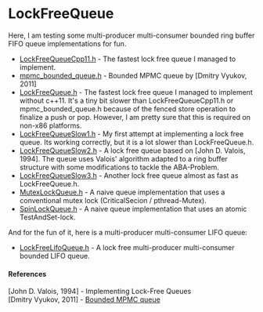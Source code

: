 LockFreeQueue
=============

Here, I am testing some multi-producer multi-consumer bounded ring buffer FIFO queue implementations for fun.

* [LockFreeQueueCpp11.h](LockFreeQueueCpp11.h) - The fastest lock free queue I managed to implement.
* [mpmc_bounded_queue.h](mpmc_bounded_queue.h) - Bounded MPMC queue by [Dmitry Vyukov, 2011]
* [LockFreeQueue.h](LockFreeQueue.h) - The fastest lock free queue I managed to implement without c++11. It's a tiny bit slower than LockFreeQueueCpp11.h or mpmc_bounded_queue.h because of the fenced store operation to finalize a push or pop. However, I am pretty sure that this is required on non-x86 platforms.
* [LockFreeQueueSlow1.h](LockFreeQueueSlow1.h) - My first attempt at implementing a lock free queue. Its working correctly, but it is a lot slower than LockFreeQueue.h.
* [LockFreeQueueSlow2.h](LockFreeQueueSlow2.h) - A lock free queue based on [John D. Valois, 1994]. The queue uses Valois' algorithm adapted to a ring buffer structure with some modifications to tackle the ABA-Problem.
* [LockFreeQueueSlow3.h](LockFreeQueueSlow3.h) - Another lock free queue almost as fast as LockFreeQueue.h.
* [MutexLockQueue.h](MutexLockQueue.h) - A naive queue implementation that uses a conventional mutex lock (CriticalSecion / pthread-Mutex).
* [SpinLockQueue.h](SpinLockQueue.h) - A naive queue implementation that uses an atomic TestAndSet-lock.

And for the fun of it, here is a multi-producer multi-consumer LIFO queue:

* [LockFreeLifoQueue.h](LockFreeLifoQueue.h) - A lock free multi-producer multi-consumer bounded LIFO queue.

#### References

[John D. Valois, 1994] - Implementing Lock-Free Queues<br/>
[Dmitry Vyukov, 2011] - [Bounded MPMC queue](http://www.1024cores.net/home/lock-free-algorithms/queues/bounded-mpmc-queue)